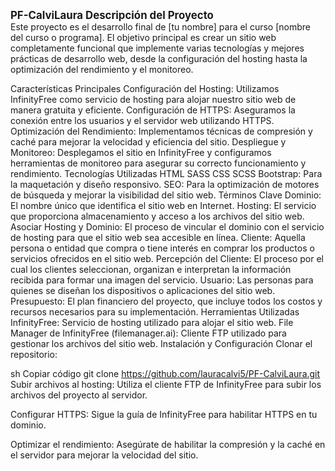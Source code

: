 <span style="font-size:larger;">**PF-CalviLaura**</span> 
<span style="font-size:larger;">**Descripción del Proyecto**</span>  
Este proyecto es el desarrollo final de [tu nombre] para el curso [nombre del curso o programa]. El objetivo principal es crear un sitio web completamente funcional que implemente varias tecnologías y mejores prácticas de desarrollo web, desde la configuración del hosting hasta la optimización del rendimiento y el monitoreo.

Características Principales
Configuración del Hosting: Utilizamos InfinityFree como servicio de hosting para alojar nuestro sitio web de manera gratuita y eficiente.
Configuración de HTTPS: Aseguramos la conexión entre los usuarios y el servidor web utilizando HTTPS.
Optimización del Rendimiento: Implementamos técnicas de compresión y caché para mejorar la velocidad y eficiencia del sitio.
Despliegue y Monitoreo: Desplegamos el sitio en InfinityFree y configuramos herramientas de monitoreo para asegurar su correcto funcionamiento y rendimiento.
Tecnologías Utilizadas
HTML
SASS
CSS SCSS
Bootstrap: Para la maquetación y diseño responsivo.
SEO: Para la optimización de motores de búsqueda y mejorar la visibilidad del sitio web.
Términos Clave
Dominio: El nombre único que identifica el sitio web en Internet.
Hosting: El servicio que proporciona almacenamiento y acceso a los archivos del sitio web.
Asociar Hosting y Dominio: El proceso de vincular el dominio con el servicio de hosting para que el sitio web sea accesible en línea.
Cliente: Aquella persona o entidad que compra o tiene interés en comprar los productos o servicios ofrecidos en el sitio web.
Percepción del Cliente: El proceso por el cual los clientes seleccionan, organizan e interpretan la información recibida para formar una imagen del servicio.
Usuario: Las personas para quienes se diseñan los dispositivos o aplicaciones del sitio web.
Presupuesto: El plan financiero del proyecto, que incluye todos los costos y recursos necesarios para su implementación.
Herramientas Utilizadas
InfinityFree: Servicio de hosting utilizado para alojar el sitio web.
File Manager de InfinityFree (filemanager.ai): Cliente FTP utilizado para gestionar los archivos del sitio web.
Instalación y Configuración
Clonar el repositorio:

sh
Copiar código
git clone https://github.com/lauracalvi5/PF-CalviLaura.git
Subir archivos al hosting: Utiliza el cliente FTP de InfinityFree para subir los archivos del proyecto al servidor.

Configurar HTTPS: Sigue la guía de InfinityFree para habilitar HTTPS en tu dominio.

Optimizar el rendimiento: Asegúrate de habilitar la compresión y la caché en el servidor para mejorar la velocidad del sitio.